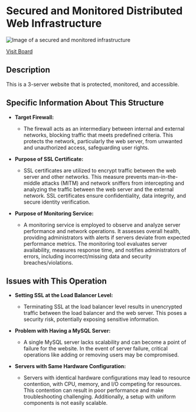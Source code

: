 # Secured and Monitored Distributed Web Infrastructure

![Image of a secured and monitored infrastructure](https://i.imgur.com/skC2ksP.png)

[Visit Board](https://miro.com/app/board/uXjVOfNFwbY=/)

## Description

This is a 3-server website that is protected, monitored, and accessible.

## Specific Information About This Structure

+ **Target Firewall:**
  - The firewall acts as an intermediary between internal and external networks, blocking traffic that meets predefined criteria. This protects the network, particularly the web server, from unwanted and unauthorized access, safeguarding user rights.

+ **Purpose of SSL Certificate:**
  - SSL certificates are utilized to encrypt traffic between the web server and other networks. This measure prevents man-in-the-middle attacks (MITM) and network sniffers from intercepting and analyzing the traffic between the web server and the external network. SSL certificates ensure confidentiality, data integrity, and secure identity verification.

+ **Purpose of Monitoring Service:**
  - A monitoring service is employed to observe and analyze server performance and network operations. It assesses overall health, providing administrators with alerts if servers deviate from expected performance metrics. The monitoring tool evaluates server availability, measures response time, and notifies administrators of errors, including incorrect/missing data and security breaches/violations.

## Issues with This Operation

+ **Setting SSL at the Load Balancer Level:**
  - Terminating SSL at the load balancer level results in unencrypted traffic between the load balancer and the web server. This poses a security risk, potentially exposing sensitive information.

+ **Problem with Having a MySQL Server:**
  - A single MySQL server lacks scalability and can become a point of failure for the website. In the event of server failure, critical operations like adding or removing users may be compromised.

+ **Servers with Same Hardware Configuration:**
  - Servers with identical hardware configurations may lead to resource contention, with CPU, memory, and I/O competing for resources. This contention can result in poor performance and make troubleshooting challenging. Additionally, a setup with uniform components is not easily scalable.
